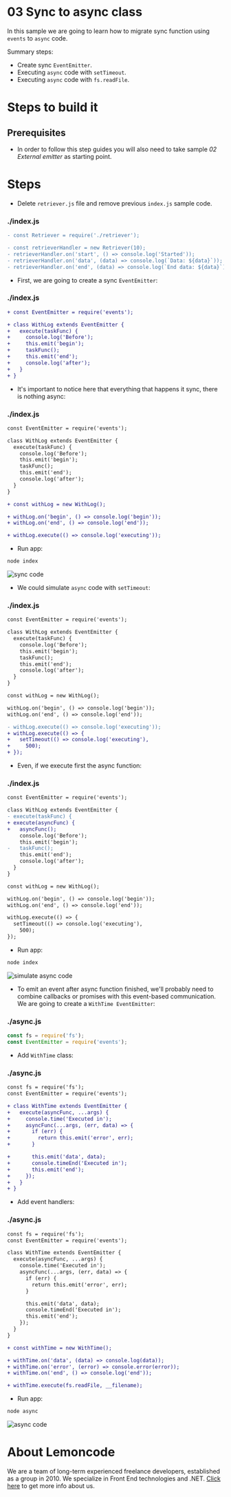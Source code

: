 # 03 Sync to async class

In this sample we are going to learn how to migrate sync function using `events` to `async` code.

Summary steps:

- Create sync `EventEmitter`.
- Executing `async` code with `setTimeout`.
- Executing `async` code with `fs.readFile`.

# Steps to build it

## Prerequisites

- In order to follow this step guides you will also need to take sample _02 External emitter_ as starting point.

# Steps

- Delete `retriever.js` file and remove previous `index.js` sample code.

### ./index.js

```diff
- const Retriever = require('./retriever');

- const retrieverHandler = new Retriever(10);
- retrieverHandler.on('start', () => console.log('Started'));
- retrieverHandler.on('data', (data) => console.log(`Data: ${data}`));
- retrieverHandler.on('end', (data) => console.log(`End data: ${data}`));

```

- First, we are going to create a sync `EventEmitter`:

### ./index.js

```diff
+ const EventEmitter = require('events');

+ class WithLog extends EventEmitter {
+   execute(taskFunc) {
+     console.log('Before');
+     this.emit('begin');
+     taskFunc();
+     this.emit('end');
+     console.log('after');
+   }
+ }

```

- It's important to notice here that everything that happens it sync, there is nothing async:

### ./index.js

```diff
const EventEmitter = require('events');

class WithLog extends EventEmitter {
  execute(taskFunc) {
    console.log('Before');
    this.emit('begin');
    taskFunc();
    this.emit('end');
    console.log('after');
  }
}

+ const withLog = new WithLog();

+ withLog.on('begin', () => console.log('begin'));
+ withLog.on('end', () => console.log('end'));

+ withLog.execute(() => console.log('executing'));

```

- Run app:

```bash
node index
```

![sync code](../../99%20Resources/03%20Events/03%20Sync%20to%20async%20class/sync%20code.png)

- We could simulate `async` code with `setTimeout`:

### ./index.js

```diff
const EventEmitter = require('events');

class WithLog extends EventEmitter {
  execute(taskFunc) {
    console.log('Before');
    this.emit('begin');
    taskFunc();
    this.emit('end');
    console.log('after');
  }
}

const withLog = new WithLog();

withLog.on('begin', () => console.log('begin'));
withLog.on('end', () => console.log('end'));

- withLog.execute(() => console.log('executing'));
+ withLog.execute(() => {
+   setTimeout(() => console.log('executing'),
+     500);
+ });

```

- Even, if we execute first the async function:

### ./index.js

```diff
const EventEmitter = require('events');

class WithLog extends EventEmitter {
- execute(taskFunc) {
+ execute(asyncFunc) {
+   asyncFunc();
    console.log('Before');
    this.emit('begin');
-   taskFunc();
    this.emit('end');
    console.log('after');
  }
}

const withLog = new WithLog();

withLog.on('begin', () => console.log('begin'));
withLog.on('end', () => console.log('end'));

withLog.execute(() => {
  setTimeout(() => console.log('executing'),
    500);
});

```

- Run app:

```bash
node index
```

![simulate async code](../../99%20Resources/03%20Events/03%20Sync%20to%20async%20class/simulate%20async%20code.png)

- To emit an event after async function finished, we'll probably need to combine callbacks or promises with this event-based communication. We are going to create a `WithTime EventEmitter`:

### ./async.js

```javascript
const fs = require('fs');
const EventEmitter = require('events');

```

- Add `WithTime` class:

### ./async.js

```diff
const fs = require('fs');
const EventEmitter = require('events');

+ class WithTime extends EventEmitter {
+   execute(asyncFunc, ...args) {
+     console.time('Executed in');
+     asyncFunc(...args, (err, data) => {
+       if (err) {
+         return this.emit('error', err);
+       }

+       this.emit('data', data);
+       console.timeEnd('Executed in');
+       this.emit('end');
+     });
+   }
+ }

```

- Add event handlers:

### ./async.js

```diff
const fs = require('fs');
const EventEmitter = require('events');

class WithTime extends EventEmitter {
  execute(asyncFunc, ...args) {
    console.time('Executed in');
    asyncFunc(...args, (err, data) => {
      if (err) {
        return this.emit('error', err);
      }

      this.emit('data', data);
      console.timeEnd('Executed in');
      this.emit('end');
    });
  }
}

+ const withTime = new WithTime();

+ withTime.on('data', (data) => console.log(data));
+ withTime.on('error', (error) => console.error(error));
+ withTime.on('end', () => console.log('end'));

+ withTime.execute(fs.readFile, __filename);

```

- Run app:

```bash
node async
```

![async code](../../99%20Resources/03%20Events/03%20Sync%20to%20async%20class/async%20code.png)

# About Lemoncode

We are a team of long-term experienced freelance developers, established as a group in 2010.
We specialize in Front End technologies and .NET. [Click here](http://lemoncode.net/services/en/#en-home) to get more info about us.
